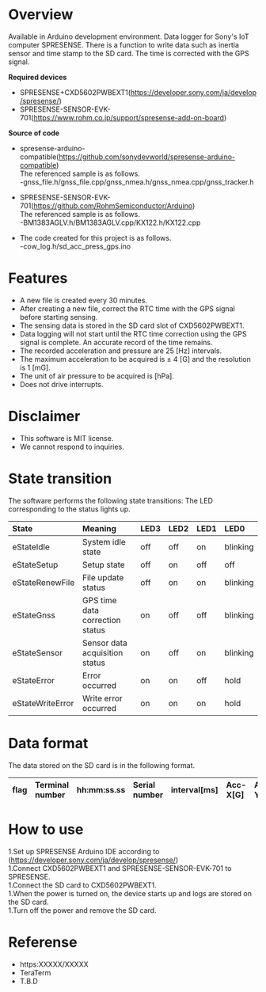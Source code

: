 # Overview
Available in Arduino development environment.
Data logger for Sony's IoT computer SPRESENSE.
There is a function to write data such as inertia sensor and time stamp to the SD card.
The time is corrected with the GPS signal.

**Required devices**
* SPRESENSE+CXD5602PWBEXT1(https://developer.sony.com/ja/develop/spresense/)
* SPRESENSE-SENSOR-EVK-701(https://www.rohm.co.jp/support/spresense-add-on-board)

**Source of code**
* spresense-arduino-compatible(https://github.com/sonydevworld/spresense-arduino-compatible)  
The referenced sample is as follows.  
-gnss_file.h/gnss_file.cpp/gnss_nmea.h/gnss_nmea.cpp/gnss_tracker.h

* SPRESENSE-SENSOR-EVK-701(https://github.com/RohmSemiconductor/Arduino)  
The referenced sample is as follows.  
-BM1383AGLV.h/BM1383AGLV.cpp/KX122.h/KX122.cpp

* The code created for this project is as follows.  
-cow_log.h/sd_acc_press_gps.ino

# Features
* A new file is created every 30 minutes.
* After creating a new file, correct the RTC time with the GPS signal before starting sensing.
* The sensing data is stored in the SD card slot of CXD5602PWBEXT1.
* Data logging will not start until the RTC time correction using the GPS signal is complete. An accurate record of the time remains.
* The recorded acceleration and pressure are 25 [Hz] intervals.
* The maximum acceleration to be acquired is ± 4 [G] and the resolution is 1 [mG].
* The unit of air pressure to be acquired is [hPa].
* Does not drive interrupts.

# Disclaimer
* This software is MIT license.
* We cannot respond to inquiries.

# State transition
The software performs the following state transitions: The LED corresponding to the status lights up.  

| State | Meaning | LED3 | LED2 | LED1 | LED0 |
|:---|:---|:---|:---|:---|:---|
| eStateIdle | System idle state | off | off | on | blinking |
| eStateSetup | Setup state | off | on | off | off |
| eStateRenewFile | File update status | off | on | on | blinking |
| eStateGnss | GPS time data correction status | on | off | off | blinking |
| eStateSensor | Sensor data acquisition status | on | off | on | blinking |
| eStateError | Error occurred | on | on | off | hold |
| eStateWriteError | Write error occurred | on | on | on | hold |

# Data format
The data stored on the SD card is in the following format.  

| flag | Terminal number | hh:mm:ss.ss | Serial number | interval[ms] | Acc-X[G] | Acc-Y[G] | Acc-Z[G] | Barometric pressure[hPa] |
|:---|:---|:---|:---|:---|:---|:---|:---|:---|

# How to use
1.Set up SPRESENSE Arduino IDE according to (https://developer.sony.com/ja/develop/spresense/)  
1.Connect CXD5602PWBEXT1 and SPRESENSE-SENSOR-EVK-701 to SPRESENSE.  
1.Connect the SD card to CXD5602PWBEXT1.  
1.When the power is turned on, the device starts up and logs are stored on the SD card.  
1.Turn off the power and remove the SD card.  

# Referense
* https:XXXXX/XXXXX
* TeraTerm
* T.B.D

